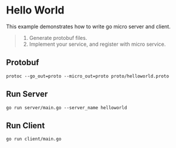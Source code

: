 # Hello World
This example demonstrates how to write go micro server and client.
> 1. Generate protobuf files.
> 2. Implement your service, and register with micro service.

## Protobuf
```
protoc --go_out=proto --micro_out=proto proto/helloworld.proto
```

## Run Server
```
go run server/main.go --server_name helloworld
```

## Run Client
```
go run client/main.go
```